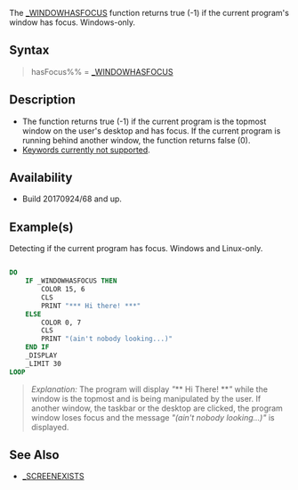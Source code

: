 The [_WINDOWHASFOCUS](_WINDOWHASFOCUS) function returns true (-1) if the current program's window has focus. Windows-only.

## Syntax

>  hasFocus%% = [_WINDOWHASFOCUS](_WINDOWHASFOCUS)

## Description

* The function returns true (-1) if the current program is the topmost window on the user's desktop and has focus. If the current program is running behind another window, the function returns false (0).
* [Keywords currently not supported](Keywords-currently-not-supported-by-QB64).

## Availability

* Build 20170924/68 and up.

## Example(s)

 Detecting if the current program has focus. Windows and Linux-only.

```vb

DO
    IF _WINDOWHASFOCUS THEN
        COLOR 15, 6
        CLS
        PRINT "*** Hi there! ***"
    ELSE
        COLOR 0, 7
        CLS
        PRINT "(ain't nobody looking...)"
    END IF
    _DISPLAY
    _LIMIT 30
LOOP

```

>  *Explanation:* The program will display *"*** Hi There! ***"* while the window is the topmost and is being manipulated by the user. If another window, the taskbar or the desktop are clicked, the program window loses focus and the message *"(ain't nobody looking...)"* is displayed.

## See Also

* [_SCREENEXISTS](_SCREENEXISTS)
